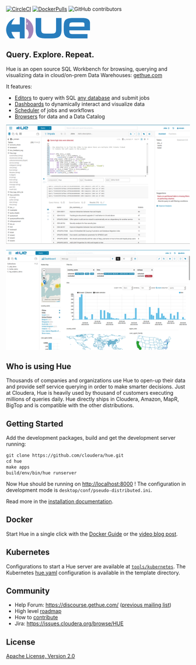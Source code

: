 [![CircleCI](https://img.shields.io/circleci/build/github/cloudera/hue/master.svg)](https://circleci.com/gh/cloudera/hue/tree/master)
[![DockerPulls](https://img.shields.io/docker/pulls/gethue/hue.svg)](https://registry.hub.docker.com/u/gethue/hue/)
![GitHub contributors](https://img.shields.io/github/contributors-anon/cloudera/hue.svg)

![alt text](https://raw.githubusercontent.com/cloudera/hue/master/docs/images/hue_logo.png "Hue Logo")


Query. Explore. Repeat.
-----------------------

Hue is an open source SQL Workbench for browsing, querying and visualizing data in cloud/on-prem Data Warehouses: [gethue.com](http://gethue.com)

It features:

   * [Editors](http://gethue.com/sql-editor/) to query with SQL [any database](https://docs.gethue.com/latest/administrator/configuration/editor/#connectors) and submit jobs
   * [Dashboards](http://gethue.com/search-dashboards/) to dynamically interact and visualize data
   * [Scheduler](http://gethue.com/scheduling/) of jobs and workflows
   * [Browsers](http://gethue.com/browsers/) for data and a Data Catalog


![alt text](https://raw.githubusercontent.com/cloudera/hue/master/docs/images/sql-editor.png "Hue Editor")

![alt text](https://raw.githubusercontent.com/cloudera/hue/master/docs/images/dashboard.png "Hue Dashboard")


Who is using Hue
----------------
Thousands of companies and organizations use Hue to open-up their data and provide self service querying in order to make smarter decisions. Just at Cloudera, Hue is heavily used by thousand of customers executing millions of queries daily. Hue directly ships in Cloudera, Amazon, MapR, BigTop and is compatible with the other distributions.


Getting Started
---------------
Add the development packages, build and get the development server running:
```
git clone https://github.com/cloudera/hue.git
cd hue
make apps
build/env/bin/hue runserver
```
Now Hue should be running on [http://localhost:8000](http://localhost:8000) ! The configuration in development mode is `desktop/conf/pseudo-distributed.ini`.

Read more in the [installation documentation](http://cloudera.github.io/hue/latest/administrator/installation/).


Docker
------
Start Hue in a single click with the [Docker Guide](https://github.com/cloudera/hue/tree/master/tools/docker) or the
[video blog post](http://gethue.com/getting-started-with-hue-in-2-minutes-with-docker/).


Kubernetes
----------
Configurations to start a Hue server are available at [``tools/kubernetes``](tools/kubernetes/). The Kubernetes [hue.yaml](tools/kubernetes/helm/hue/templates/hue.yaml)
configuration is available in the template directory.


Community
-----------
   * Help Forum: https://discourse.gethue.com/ ([previous mailing list](http://groups.google.com/a/cloudera.org/group/hue-user))
   * High level [roadmap](docs/ROADMAP.md)
   * How to [contribute](docs/CONTRIBUTING.md)
   * Jira: https://issues.cloudera.org/browse/HUE


License
-----------
[Apache License, Version 2.0](http://www.apache.org/licenses/LICENSE-2.0)
